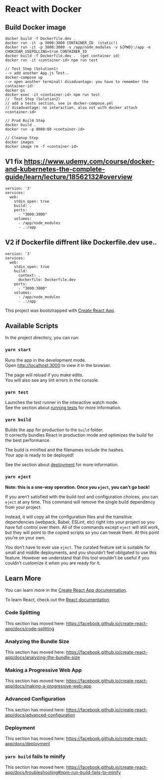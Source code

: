 # React with Docker

## Build Docker image

```
docker build -f Dockerfile.dev .
docker run -it -p 3000:3000 CONTAINER_ID  (static!)
docker run -it -p 3000:3000 -v /app/node_modules -v ${PWD}:/app -e CHOKIDAR_USEPOLLING=true CONTAINER_ID
docker build -f Dockerfile.dev .  (get container id)
docker run -it <container-id> npm run test

// Test Step (Solution1)
--> add another App.js Test..
docker-compose up
--> open another terminal! disadvantage: you have to remember the container-id!
docker ps
docker exec -it <container-id> npm run test
//  Test Step (Solution2)
// add a tests section, see in docker-compose.yml
// disadvantage: no interaction, also not with docker attach <container-id>

// Prod Build Step
docker build .
docker run -p 8080:80 <container-id>

// Cleanup Step
docker images
docker image rm -f <container-id>
```

## V1 fix https://www.udemy.com/course/docker-and-kubernetes-the-complete-guide/learn/lecture/18562132#overview
```
version: '3'
services:
  web:
    stdin_open: true
    build: .
    ports:
      - "3000:3000"
    volumes:
      - /app/node_modules
      - .:/app
```


## V2 if Dockerfile diffrent like Dockerfile.dev use..
```
version: '3'
services:
  web:
    stdin_open: true
    build:
      context: .
      dockerfile: Dockerfile.dev
    ports:
      - "3000:3000"
    volumes:
      - /app/node_modules
      - .:/app
```

This project was bootstrapped with [Create React App](https://github.com/facebook/create-react-app).

## Available Scripts

In the project directory, you can run:

### `yarn start`

Runs the app in the development mode.<br />
Open [http://localhost:3000](http://localhost:3000) to view it in the browser.

The page will reload if you make edits.<br />
You will also see any lint errors in the console.

### `yarn test`

Launches the test runner in the interactive watch mode.<br />
See the section about [running tests](https://facebook.github.io/create-react-app/docs/running-tests) for more information.

### `yarn build`

Builds the app for production to the `build` folder.<br />
It correctly bundles React in production mode and optimizes the build for the best performance.

The build is minified and the filenames include the hashes.<br />
Your app is ready to be deployed!

See the section about [deployment](https://facebook.github.io/create-react-app/docs/deployment) for more information.

### `yarn eject`

**Note: this is a one-way operation. Once you `eject`, you can’t go back!**

If you aren’t satisfied with the build tool and configuration choices, you can `eject` at any time. This command will remove the single build dependency from your project.

Instead, it will copy all the configuration files and the transitive dependencies (webpack, Babel, ESLint, etc) right into your project so you have full control over them. All of the commands except `eject` will still work, but they will point to the copied scripts so you can tweak them. At this point you’re on your own.

You don’t have to ever use `eject`. The curated feature set is suitable for small and middle deployments, and you shouldn’t feel obligated to use this feature. However we understand that this tool wouldn’t be useful if you couldn’t customize it when you are ready for it.

## Learn More

You can learn more in the [Create React App documentation](https://facebook.github.io/create-react-app/docs/getting-started).

To learn React, check out the [React documentation](https://reactjs.org/).

### Code Splitting

This section has moved here: https://facebook.github.io/create-react-app/docs/code-splitting

### Analyzing the Bundle Size

This section has moved here: https://facebook.github.io/create-react-app/docs/analyzing-the-bundle-size

### Making a Progressive Web App

This section has moved here: https://facebook.github.io/create-react-app/docs/making-a-progressive-web-app

### Advanced Configuration

This section has moved here: https://facebook.github.io/create-react-app/docs/advanced-configuration

### Deployment

This section has moved here: https://facebook.github.io/create-react-app/docs/deployment

### `yarn build` fails to minify

This section has moved here: https://facebook.github.io/create-react-app/docs/troubleshooting#npm-run-build-fails-to-minify



